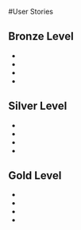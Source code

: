 #User Stories

<h2>Bronze Level</h2>
<ul>
  <li></li>
  <li></li>
  <li></li>
  <li></li>
</ul>

<h2>Silver Level</h2>
<ul>
  <li></li>
  <li></li>
  <li></li>
  <li></li>
</ul>

<h2>Gold Level</h2>
<ul>
  <li></li>
  <li></li>
  <li></li>
  <li></li>
</ul>
